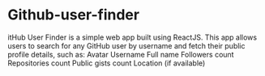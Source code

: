 # Github-user-finder
itHub User Finder is a simple web app built using ReactJS. This app allows users to search for any GitHub user by username and fetch their public profile details, such as:  Avatar  Username  Full name  Followers count  Repositories count  Public gists count  Location (if available)
